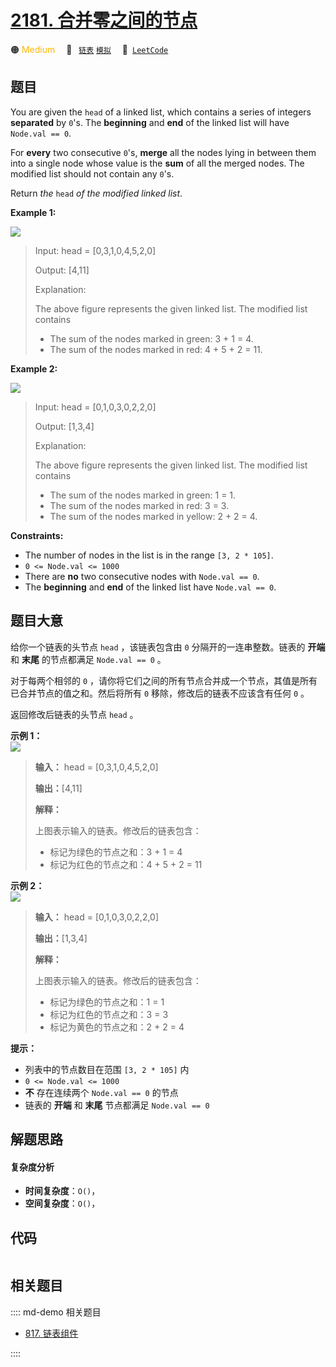 # [2181. 合并零之间的节点](https://leetcode.com/problems/merge-nodes-in-between-zeros)

🟠 <font color=#ffb800>Medium</font>&emsp; 🔖&ensp; [`链表`](/leetcode/outline/tag/linked-list.md) [`模拟`](/leetcode/outline/tag/simulation.md)&emsp; 🔗&ensp;[`LeetCode`](https://leetcode.com/problems/merge-nodes-in-between-zeros)


## 题目

You are given the `head` of a linked list, which contains a series of integers
**separated** by `0`'s. The **beginning** and **end** of the linked list will
have `Node.val == 0`.

For **every** two consecutive `0`'s, **merge** all the nodes lying in between
them into a single node whose value is the **sum** of all the merged nodes.
The modified list should not contain any `0`'s.

Return _the_ `head` _of the modified linked list_.



**Example 1:**

![](https://assets.leetcode.com/uploads/2022/02/02/ex1-1.png)

> Input: head = [0,3,1,0,4,5,2,0]
> 
> Output: [4,11]
> 
> Explanation: 
> 
> The above figure represents the given linked list. The modified list contains
> - The sum of the nodes marked in green: 3 + 1 = 4.
> - The sum of the nodes marked in red: 4 + 5 + 2 = 11.

**Example 2:**

![](https://assets.leetcode.com/uploads/2022/02/02/ex2-1.png)

> Input: head = [0,1,0,3,0,2,2,0]
> 
> Output: [1,3,4]
> 
> Explanation: 
> 
> The above figure represents the given linked list. The modified list contains
> - The sum of the nodes marked in green: 1 = 1.
> - The sum of the nodes marked in red: 3 = 3.
> - The sum of the nodes marked in yellow: 2 + 2 = 4.

**Constraints:**

  * The number of nodes in the list is in the range `[3, 2 * 105]`.
  * `0 <= Node.val <= 1000`
  * There are **no** two consecutive nodes with `Node.val == 0`.
  * The **beginning** and **end** of the linked list have `Node.val == 0`.


## 题目大意

给你一个链表的头节点 `head` ，该链表包含由 `0` 分隔开的一连串整数。链表的 **开端** 和 **末尾** 的节点都满足 `Node.val
== 0` 。

对于每两个相邻的 `0` ，请你将它们之间的所有节点合并成一个节点，其值是所有已合并节点的值之和。然后将所有 `0` 移除，修改后的链表不应该含有任何
`0` 。

 返回修改后链表的头节点 `head` 。



**示例 1：  
![](https://assets.leetcode.com/uploads/2022/02/02/ex1-1.png)**

> 
> 
> 
> 
> 
> **输入：** head = [0,3,1,0,4,5,2,0]
> 
> **输出：**[4,11]
> 
> **解释：**
> 
> 上图表示输入的链表。修改后的链表包含：
> - 标记为绿色的节点之和：3 + 1 = 4
> - 标记为红色的节点之和：4 + 5 + 2 = 11
> 
> 

**示例 2：  
![](https://assets.leetcode.com/uploads/2022/02/02/ex2-1.png)**

> 
> 
> 
> 
> 
> **输入：** head = [0,1,0,3,0,2,2,0]
> 
> **输出：**[1,3,4]
> 
> **解释：**
> 
> 上图表示输入的链表。修改后的链表包含：
> - 标记为绿色的节点之和：1 = 1
> - 标记为红色的节点之和：3 = 3
> - 标记为黄色的节点之和：2 + 2 = 4
> 
> 



**提示：**

  * 列表中的节点数目在范围 `[3, 2 * 105]` 内
  * `0 <= Node.val <= 1000`
  * **不** 存在连续两个 `Node.val == 0` 的节点
  * 链表的 **开端** 和 **末尾** 节点都满足 `Node.val == 0`


## 解题思路

#### 复杂度分析

- **时间复杂度**：`O()`，
- **空间复杂度**：`O()`，

## 代码

```javascript

```

## 相关题目

:::: md-demo 相关题目
- [817. 链表组件](https://leetcode.com/problems/linked-list-components)

::::
